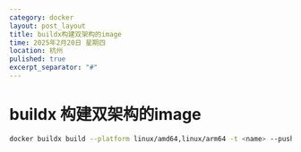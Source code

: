 ```yaml
---
category: docker
layout: post_layout
title: buildx构建双架构的image
time: 2025年2月20日 星期四
location: 杭州
pulished: true
excerpt_separator: "#"
---
```


# buildx 构建双架构的image

~~~bash
docker buildx build --platform linux/amd64,linux/arm64 -t <name> --push .
~~~



